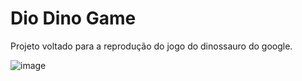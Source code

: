 # Dio Dino Game 
Projeto voltado para a reprodução do jogo do dinossauro do google.


![image](https://user-images.githubusercontent.com/26777235/140831768-ee6fd1da-47a5-4216-b30e-20f8b5055238.png)
